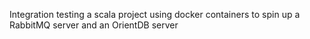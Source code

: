 Integration testing a scala project using docker containers to spin up a RabbitMQ server and an OrientDB server
